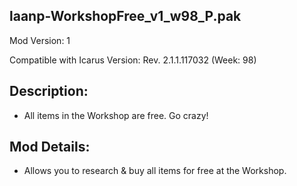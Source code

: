 laanp-WorkshopFree_v1_w98_P.pak
----------------------------------------------------------------------
Mod Version: 1

Compatible with Icarus Version: Rev. 2.1.1.117032 (Week: 98)

## Description:
- All items in the Workshop are free. Go crazy!

## Mod Details:
- Allows you to research & buy all items for free at the Workshop.






























